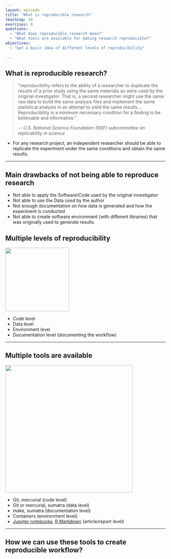 ```yaml
---
layout: episode
title: "What is reproducible research"
teaching: 10
exercises: 0
questions:
  - "What does reproducible research mean?"
  - "What tools are available for making research reproducible?"
objectives:
  - "Get a basic idea of different levels of reproducibility"
   
---
```


## What is reproducible research?

> “reproducibility refers to the ability of a researcher to duplicate the results of a prior study using the same materials as were used by the original investigator. That is, a second researcher might use the same raw data to build the same analysis files and implement the same statistical analysis in an attempt to yield the same results…. Reproducibility is a minimum necessary condition for a finding to be believable and informative.” 
>
> -- <cite> U.S. National Science Foundation (NSF) subcommittee on replicability in science</cite>


- For any research project, an independent researcher should be able to replicate the experiment under the same conditions and obtain the same results.

---

## Main drawbacks of not being able to reproduce research 
- Not able to apply the Software/Code used by the original investigator
- Not able to use the Data used by the author
- Not enough documentation on how data is generated and how the experiment is conducted
- Not able to create software environment (with different libraries) that was originally used to generate results

<!-- - Using same code and data are not necessarily enough for reproducibility. The whole environment needs to be captured. 
-->
## Multiple levels of reproducibility
<img src="/reproducible-research/img/reproducibility_levels.png" style="height: 200px;"/>

- Code level
- Data level
- Environment level
- Documentation level (documenting the workflow)

---
## Multiple tools are available

<img src="/reproducible-research/img/reproducibility_tools.png" style="height: 400px;"/>

- Git, mercurial (code level)
- Git or mercurial, sumatra (data level)
- make, sumatra (documentation level)
- Containers (environment level)
- [Jupyter notebooks](http://jupyter.org/), [R Markdown](http://rmarkdown.rstudio.com/) (article/report level)
 
---
## How we can use these tools to create reproducible workflow?
